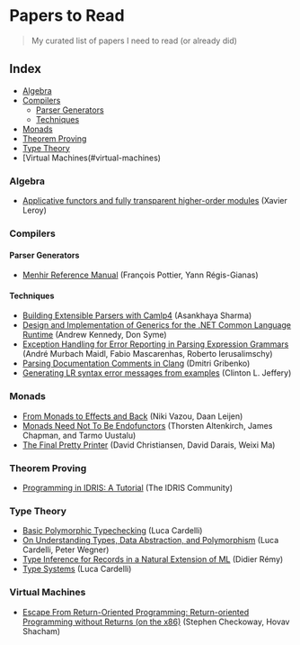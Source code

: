 # Papers to Read

> My curated list of papers I need to read (or already did)

## Index

- [Algebra](#algebra)
- [Compilers](#compilers)
  - [Parser Generators](#parser-generators)
  - [Techniques](#techniques)
- [Monads](#monads)
- [Theorem Proving](#theorem-proving)
- [Type Theory](#type-theory)
- [Virtual Machines(#virtual-machines)

### Algebra

- [Applicative functors and fully transparent higher-order modules] (Xavier Leroy)

### Compilers

#### Parser Generators

- [Menhir Reference Manual] (François Pottier, Yann Régis-Gianas)

#### Techniques

- [Building Extensible Parsers with Camlp4] (Asankhaya Sharma)
- [Design and Implementation of Generics for the .NET Common Language Runtime] (Andrew Kennedy, Don Syme)
- [Exception Handling for Error Reporting in Parsing Expression Grammars] (André Murbach Maidl, Fabio Mascarenhas, Roberto Ierusalimschy)
- [Parsing Documentation Comments in Clang] (Dmitri Gribenko)
- [Generating LR syntax error messages from examples] (Clinton L. Jeffery)

### Monads

- [From Monads to Effects and Back] (Niki Vazou, Daan Leijen)
- [Monads Need Not To Be Endofunctors] (Thorsten Altenkirch, James Chapman, and Tarmo Uustalu)
- [The Final Pretty Printer] (David Christiansen, David Darais, Weixi Ma)

### Theorem Proving

- [Programming in IDRIS: A Tutorial] (The IDRIS Community)

### Type Theory

- [Basic Polymorphic Typechecking] (Luca Cardelli)
- [On Understanding Types, Data Abstraction, and Polymorphism] (Luca Cardelli, Peter Wegner)
- [Type Inference for Records in a Natural Extension of ML] (Didier Rémy)
- [Type Systems] (Luca Cardelli)

### Virtual Machines

- [Escape From Return-Oriented Programming: Return-oriented Programming without Returns (on the x86)] (Stephen Checkoway, Hovav Shacham)

[Applicative functors and fully transparent higher-order modules]: http://caml.inria.fr/pub/papers/xleroy-applicative_functors-popl95.pdf
[Menhir Reference Manual]: http://gallium.inria.fr/~fpottier/menhir/manual.pdf
[Building Extensible Parsers with Camlp4]: https://asankhaya.github.io/pdf/BuildingExtensibleParserswithCamlp4.pdf
[Design and Implementation of Generics for the .NET Common Language Runtime]: https://www.microsoft.com/en-us/research/wp-content/uploads/2001/01/designandimplementationofgenerics.pdf
[Exception Handling for Error Reporting in Parsing Expression Grammars]: http://www.inf.puc-rio.br/~roberto/docs/sblp2013-1.pdf
[Parsing Documentation Comments in Clang]: https://llvm.org/devmtg/2012-11/Gribenko_CommentParsing.pdf
[Generating LR syntax error messages from examples]: https://dl.acm.org/citation.cfm?id=937563.937566
[From Monads to Effects and Back]: http://goto.ucsd.edu/~nvazou/koka/padl16.pdf
[Monads Need Not To Be Endofunctors]: http://www.cs.nott.ac.uk/~psztxa/publ/Relative_Monads.pdf
[The Final Pretty Printer]: http://davidchristiansen.dk/drafts/final-pretty-printer-draft.pdf
[Programming in IDRIS: A Tutorial]: https://eb.host.cs.st-andrews.ac.uk/writings/idris-tutorial.pdf
[Basic Polymorphic Typechecking]: http://lucacardelli.name/Papers/BasicTypechecking.pdf
[On Understanding Types, Data Abstraction, and Polymorphism]: http://lucacardelli.name/Papers/OnUnderstanding.A4.pdf
[Type Inference for Records in a Natural Extension of ML]: https://www.cs.cmu.edu/~aldrich/courses/819/row.pdf
[Type Systems]: http://lucacardelli.name/papers/typesystems.pdf
[Escape From Return-Oriented Programming: Return-oriented Programming without Returns (on the x86)]: http://cseweb.ucsd.edu/~hovav/dist/noret.pdf
